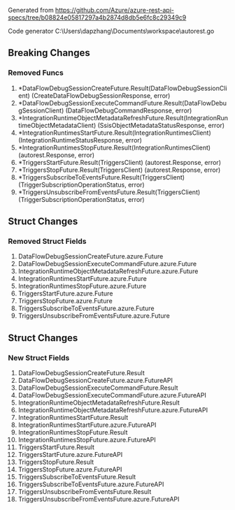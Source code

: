 Generated from https://github.com/Azure/azure-rest-api-specs/tree/b08824e05817297a4b2874d8db5e6fc8c29349c9

Code generator C:\Users\dapzhang\Documents\workspace\autorest.go

## Breaking Changes

### Removed Funcs

1. *DataFlowDebugSessionCreateFuture.Result(DataFlowDebugSessionClient) (CreateDataFlowDebugSessionResponse, error)
1. *DataFlowDebugSessionExecuteCommandFuture.Result(DataFlowDebugSessionClient) (DataFlowDebugCommandResponse, error)
1. *IntegrationRuntimeObjectMetadataRefreshFuture.Result(IntegrationRuntimeObjectMetadataClient) (SsisObjectMetadataStatusResponse, error)
1. *IntegrationRuntimesStartFuture.Result(IntegrationRuntimesClient) (IntegrationRuntimeStatusResponse, error)
1. *IntegrationRuntimesStopFuture.Result(IntegrationRuntimesClient) (autorest.Response, error)
1. *TriggersStartFuture.Result(TriggersClient) (autorest.Response, error)
1. *TriggersStopFuture.Result(TriggersClient) (autorest.Response, error)
1. *TriggersSubscribeToEventsFuture.Result(TriggersClient) (TriggerSubscriptionOperationStatus, error)
1. *TriggersUnsubscribeFromEventsFuture.Result(TriggersClient) (TriggerSubscriptionOperationStatus, error)

## Struct Changes

### Removed Struct Fields

1. DataFlowDebugSessionCreateFuture.azure.Future
1. DataFlowDebugSessionExecuteCommandFuture.azure.Future
1. IntegrationRuntimeObjectMetadataRefreshFuture.azure.Future
1. IntegrationRuntimesStartFuture.azure.Future
1. IntegrationRuntimesStopFuture.azure.Future
1. TriggersStartFuture.azure.Future
1. TriggersStopFuture.azure.Future
1. TriggersSubscribeToEventsFuture.azure.Future
1. TriggersUnsubscribeFromEventsFuture.azure.Future

## Struct Changes

### New Struct Fields

1. DataFlowDebugSessionCreateFuture.Result
1. DataFlowDebugSessionCreateFuture.azure.FutureAPI
1. DataFlowDebugSessionExecuteCommandFuture.Result
1. DataFlowDebugSessionExecuteCommandFuture.azure.FutureAPI
1. IntegrationRuntimeObjectMetadataRefreshFuture.Result
1. IntegrationRuntimeObjectMetadataRefreshFuture.azure.FutureAPI
1. IntegrationRuntimesStartFuture.Result
1. IntegrationRuntimesStartFuture.azure.FutureAPI
1. IntegrationRuntimesStopFuture.Result
1. IntegrationRuntimesStopFuture.azure.FutureAPI
1. TriggersStartFuture.Result
1. TriggersStartFuture.azure.FutureAPI
1. TriggersStopFuture.Result
1. TriggersStopFuture.azure.FutureAPI
1. TriggersSubscribeToEventsFuture.Result
1. TriggersSubscribeToEventsFuture.azure.FutureAPI
1. TriggersUnsubscribeFromEventsFuture.Result
1. TriggersUnsubscribeFromEventsFuture.azure.FutureAPI
